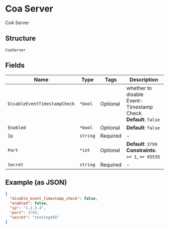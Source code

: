
# Coa Server

CoA Server

## Structure

`CoaServer`

## Fields

| Name | Type | Tags | Description |
|  --- | --- | --- | --- |
| `DisableEventTimestampCheck` | `*bool` | Optional | whether to disable Event-Timestamp Check<br>**Default**: `false` |
| `Enabled` | `*bool` | Optional | **Default**: `false` |
| `Ip` | `string` | Required | - |
| `Port` | `*int` | Optional | **Default**: `3799`<br>**Constraints**: `>= 1`, `<= 65535` |
| `Secret` | `string` | Required | - |

## Example (as JSON)

```json
{
  "disable_event_timestamp_check": false,
  "enabled": false,
  "ip": "1.2.3.4",
  "port": 3799,
  "secret": "testing456"
}
```

